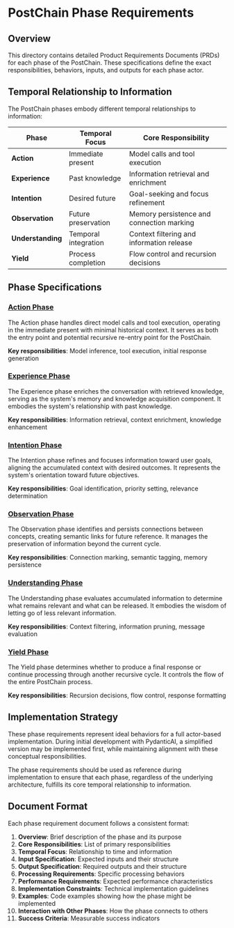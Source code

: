 # PostChain Phase Requirements

## Overview

This directory contains detailed Product Requirements Documents (PRDs) for each phase of the PostChain. These specifications define the exact responsibilities, behaviors, inputs, and outputs for each phase actor.

## Temporal Relationship to Information

The PostChain phases embody different temporal relationships to information:

| Phase             | Temporal Focus       | Core Responsibility                       |
| ----------------- | -------------------- | ----------------------------------------- |
| **Action**        | Immediate present    | Model calls and tool execution            |
| **Experience**    | Past knowledge       | Information retrieval and enrichment      |
| **Intention**     | Desired future       | Goal-seeking and focus refinement         |
| **Observation**   | Future preservation  | Memory persistence and connection marking |
| **Understanding** | Temporal integration | Context filtering and information release |
| **Yield**         | Process completion   | Flow control and recursion decisions      |

## Phase Specifications

### [Action Phase](action_phase.md)

The Action phase handles direct model calls and tool execution, operating in the immediate present with minimal historical context. It serves as both the entry point and potential recursive re-entry point for the PostChain.

**Key responsibilities**: Model inference, tool execution, initial response generation

### [Experience Phase](experience_phase.md)

The Experience phase enriches the conversation with retrieved knowledge, serving as the system's memory and knowledge acquisition component. It embodies the system's relationship with past knowledge.

**Key responsibilities**: Information retrieval, context enrichment, knowledge enhancement

### [Intention Phase](intention_phase.md)

The Intention phase refines and focuses information toward user goals, aligning the accumulated context with desired outcomes. It represents the system's orientation toward future objectives.

**Key responsibilities**: Goal identification, priority setting, relevance determination

### [Observation Phase](observation_phase.md)

The Observation phase identifies and persists connections between concepts, creating semantic links for future reference. It manages the preservation of information beyond the current cycle.

**Key responsibilities**: Connection marking, semantic tagging, memory persistence

### [Understanding Phase](understanding_phase.md)

The Understanding phase evaluates accumulated information to determine what remains relevant and what can be released. It embodies the wisdom of letting go of less relevant information.

**Key responsibilities**: Context filtering, information pruning, message evaluation

### [Yield Phase](yield_phase.md)

The Yield phase determines whether to produce a final response or continue processing through another recursive cycle. It controls the flow of the entire PostChain process.

**Key responsibilities**: Recursion decisions, flow control, response formatting

## Implementation Strategy

These phase requirements represent ideal behaviors for a full actor-based implementation. During initial development with PydanticAI, a simplified version may be implemented first, while maintaining alignment with these conceptual responsibilities.

The phase requirements should be used as reference during implementation to ensure that each phase, regardless of the underlying architecture, fulfills its core temporal relationship to information.

## Document Format

Each phase requirement document follows a consistent format:

1. **Overview**: Brief description of the phase and its purpose
2. **Core Responsibilities**: List of primary responsibilities
3. **Temporal Focus**: Relationship to time and information
4. **Input Specification**: Expected inputs and their structure
5. **Output Specification**: Required outputs and their structure
6. **Processing Requirements**: Specific processing behaviors
7. **Performance Requirements**: Expected performance characteristics
8. **Implementation Constraints**: Technical implementation guidelines
9. **Examples**: Code examples showing how the phase might be implemented
10. **Interaction with Other Phases**: How the phase connects to others
11. **Success Criteria**: Measurable success indicators
